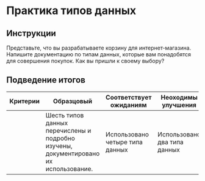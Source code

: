 # Практика типов данных

## Инструкции

Представьте, что вы разрабатываете корзину для интернет-магазина. Напишите документацию по типам данных, которые вам понадобятся для совершения покупок. Как вы пришли к своему выбору?

## Подведение итогов

| Критерии | Образцовый                                                                           | Соответствует ожиданиям         | Неоходимы улучшения          |
| -------- | ------------------------------------------------------------------------------------ | ------------------------------- | ---------------------------- |
|          | Шесть типов данных перечислены и подробно изучены, документировано их использование. | Использовано четыре типа данных | Использовано два типа данных |
